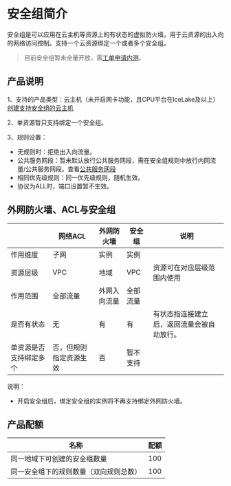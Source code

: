 # 安全组简介


安全组是可以应用在云主机等资源上的有状态的虚拟防火墙，用于云资源的出入向的网络访问控制。支持一个云资源绑定一个或者多个安全组。

> 目前安全组暂未全量开放，需[工单申请内测](https://console.ucloud.cn/uaccount/work_ticket/create)。

## 产品说明

1、支持的产品类型：云主机（未开启网卡功能，且CPU平台在IceLake及以上）    [创建支持安全组的云主机](https://docs.ucloud.cn/vpc/guide/secgroup?id=%e5%88%9b%e5%bb%ba%e6%94%af%e6%8c%81%e5%ae%89%e5%85%a8%e7%bb%84%e7%9a%84%e4%ba%91%e4%b8%bb%e6%9c%ba)

2、单资源暂只支持绑定一个安全组。

3、规则设置：

- 无规则时：拒绝出入向流量。
- 公共服务网段：暂未默认放行公共服务网段，需在安全组规则中放行内网流量/公共服务网段。查看[公共服务网段](https://docs.ucloud.cn/vpc/limit)
- 相同优先级规则：同一优先级规则，随机生效。
- 协议为ALL时，端口设置暂不生效。

## 外网防火墙、ACL与安全组

||网络ACL|外网防火墙|安全组|说明|
|---|---|---|---|---|
|作用维度|子网|实例|实例||
|资源层级|VPC|地域|VPC|资源可在对应层级范围内使用|
|作用范围|全部流量|外网入向流量|全部流量|
|是否有状态|无|有|有|有状态指连接建立后，返回流量会被自动放行。|
|单资源是否支持绑定多个|否，但规则指定资源生效|否|暂不支持|

说明：

- 开启安全组后，绑定安全组的实例将不再支持绑定外网防火墙。

## 产品配额

|名称|配额|
|---|---|
|同一地域下可创建的安全组数量|100|
|同一安全组下的规则数量（双向规则总数）|100|








